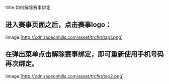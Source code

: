 !title:如何解除赛事绑定

## 进入赛事页面之后，点击赛事logo：
!image:[http://cdn.raceonhills.com/asset/trcfkt/tap1.png]

## 在弹出菜单点击解除赛事绑定，即可重新使用手机号码再次绑定。
!image:[http://cdn.raceonhills.com/asset/trcfkt/tap2.png]


